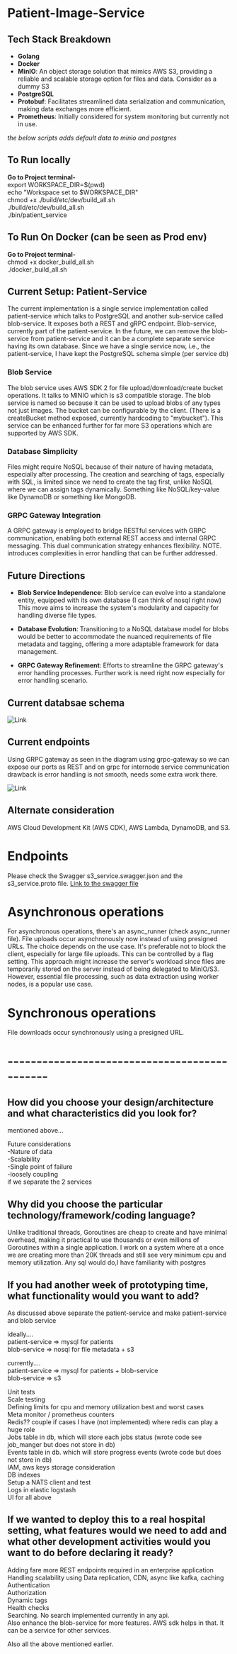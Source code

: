 

# Patient-Image-Service


## Tech Stack Breakdown

- **Golang**
- **Docker**
- **MinIO**: An object storage solution that mimics AWS S3, providing a reliable and scalable storage option for files and data. Consider as a dummy S3
- **PostgreSQL**
- **Protobuf**: Facilitates streamlined data serialization and communication, making data exchanges more efficient.
- **Prometheus**: Initially considered for system monitoring but currently not in use.




_the below scripts adds default data to minio and postgres_

## To Run locally
**Go to Project terminal- <br />**
export WORKSPACE_DIR=$(pwd) <br />
echo "Workspace set to $WORKSPACE_DIR" <br />
chmod +x ./build/etc/dev/build_all.sh <br />
./build/etc/dev/build_all.sh <br />
./bin/patient_service <br />


## To Run On Docker (can be seen as Prod env)
**Go to Project terminal- <br />**
chmod +x docker_build_all.sh <br />
./docker_build_all.sh <br />


## Current Setup: Patient-Service
The current implementation is a single service implementation called patient-service which talks to PostgreSQL and another sub-service called blob-service.
It exposes both a REST and gRPC endpoint.
Blob-service, currently part of the patient-service.
In the future, we can remove the blob-service from patient-service and it can be a complete separate service having its own database.
Since we have a single service now, i.e., the patient-service, I have kept the PostgreSQL schema simple (per service db)

### Blob Service
The blob service uses AWS SDK 2 for file upload/download/create bucket operations.
It talks to MINIO which is s3 compatible storage.
The blob service is named so because it can be used to upload blobs of any types not just images.
The bucket can be configurable by the client. (There is a createBucket method exposed, currently hardcoding to "mybucket").
This service can be enhanced further for far more S3 operations which are supported by AWS SDK.

### Database Simplicity
Files might require NoSQL because of their nature of having metadata, especially after processing.
The creation and searching of tags, especially with SQL, is limited since we need to create the tag first,
unlike NoSQL where we can assign tags dynamically.
Something like NoSQL/key-value like DynamoDB or something like MongoDB.

### GRPC Gateway Integration
A GRPC gateway is employed to bridge RESTful services with GRPC communication,
enabling both external REST access and internal GRPC messaging.
This dual communication strategy enhances flexibility.
NOTE. introduces complexities in error handling that can be further addressed.

## Future Directions

- **Blob Service Independence**: Blob service can evolve into a standalone entity, equipped with its own database (I can think of nosql right now)
  This move aims to increase the system's modularity and capacity for handling diverse file types.

- **Database Evolution**: Transitioning to a NoSQL database model for blobs would be better to accommodate
  the nuanced requirements of file metadata and tagging, offering a more adaptable framework for data management.

- **GRPC Gateway Refinement**: Efforts to streamline the GRPC gateway's error handling processes.
  Further work is need right now especially for error handling scenario.

##  Current databsae schema

![Link](./schema.png)

##  Current endpoints
Using GRPC gateway as seen in the diagram using grpc-gateway so we can expose our ports as REST and on grpc for internode service communication
drawback is error handling is not smooth, needs some extra work there.

![Link](./grpc-gateway.png)


##  Alternate consideration
AWS Cloud Development Kit (AWS CDK), AWS Lambda, DynamoDB, and S3.


# Endpoints
Please check the Swagger s3_service.swagger.json  and the s3_service.proto file.
[Link to the swagger file]('https://github.com/rohitb7/project/blob/main/protos/s3_service.swagger.json')


# Asynchronous operations
For asynchronous operations, there's an async_runner (check async_runner file).
File uploads occur asynchronously now instead of using presigned URLs.
The choice depends on the use case. It's preferable not to block the client,
especially for large file uploads. This can be controlled by a flag setting.
This approach might increase the server's workload since files are temporarily stored on the server
instead of being delegated to MinIO/S3. However, essential file processing, such as data extraction using worker nodes, is a popular use case.

# Synchronous operations
File downloads occur synchronously using a presigned URL.


# ---------------------------------------------

## How did you choose your design/architecture and what characteristics did you look for?
mentioned above...  <br />

Future considerations <br />
-Nature of data <br />
-Scalability <br />
-Single point of failure <br />
-loosely coupling  <br />
if we separate the 2 services

## Why did you choose the particular technology/framework/coding language?
Unlike traditional threads, Goroutines are cheap to create and have minimal overhead,
making it practical to use thousands or even millions of Goroutines within a single application.
I work on a system where at a once we are creating more than 20K threads and still see very minimum cpu and memory utilization.
Any sql would do,I have familiarity with postgres

##  If you had another week of prototyping time, what functionality would you want to add?
As discussed above separate the patient-service and make patient-service and blob service

ideally....  <br />
patient-service =>  mysql for patients  <br />
blob-service =>  nosql for file metadata + s3

currently....  <br />
patient-service =>  mysql for patients + blob-service  <br />
blob-service =>  s3

Unit tests <br />
Scale testing  <br />
Defining limits for cpu and memory utilization best and worst cases  <br />
Meta monitor / prometheus counters  <br />
Redis?? couple if cases I have (not implemented) where redis can play a huge role  <br />
Jobs table in db, which will store each jobs status (wrote code see job_manger but does not store in db)  <br />
Events table in db. which will store progress events (wrote code but does not store in db)  <br />
IAM, aws keys storage consideration <br />
DB indexes  <br />
Setup a NATS client and test<br />
Logs in elastic logstash  <br />
UI for all above  <br />

## If we wanted to deploy this to a real hospital setting, what features would we need to add and what other development activities would you want to do before declaring it ready?

Adding fare more REST endpoints required in an enterprise application <br />
Handling scalability using Data replication, CDN, async like kafka, caching
Authentication <br />
Authorization <br />
Dynamic tags <br />
Health checks <br />
Searching. No search implemented currently in any api. <br />
Also enhance the blob-service for more features. AWS sdk helps in that. It can be a service for other services. <br />

Also all the above mentioned earlier.
